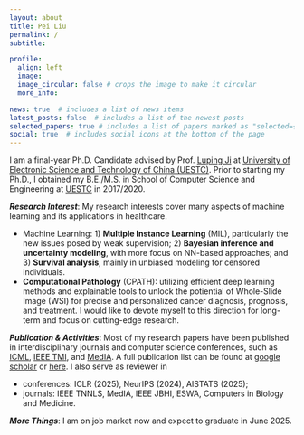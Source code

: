 ```yaml
---
layout: about
title: Pei Liu
permalink: /
subtitle: 

profile:
  align: left
  image: 
  image_circular: false # crops the image to make it circular
  more_info: 

news: true  # includes a list of news items
latest_posts: false  # includes a list of the newest posts
selected_papers: true # includes a list of papers marked as "selected={true}"
social: true  # includes social icons at the bottom of the page
---
```


I am a final-year Ph.D. Candidate advised by Prof. [Luping Ji](https://faculty.uestc.edu.cn/jiluping/zh_CN/index.htm) at [University of Electronic Science and Technology of China (UESTC)](https://en.uestc.edu.cn/). Prior to starting my Ph.D., I obtained my B.E./M.S. in School of Computer Science and Engineering at [UESTC](https://en.uestc.edu.cn/) in 2017/2020. 

***Research Interest***: My research interests cover many aspects of machine learning and its applications in healthcare.
- Machine Learning: 1) **Multiple Instance Learning** (MIL), particularly the new issues posed by weak supervision; 2) **Bayesian inference and uncertainty modeling**, with more focus on NN-based approaches; and 3) **Survival analysis**, mainly in unbiased modeling for censored individuals.
- **Computational Pathology** (CPATH): utilizing efficient deep learning methods and explainable tools to unlock the potiential of Whole-Slide Image (WSI) for precise and personalized cancer diagnosis, prognosis, and treatment. I would like to devote myself to this direction for long-term and focus on cutting-edge research. 

***Publication & Activities***: Most of my research papers have been published in interdisciplinary journals and computer science conferences, such as [ICML](https://openreview.net/group?id=ICML.cc), [IEEE TMI](https://ieeexplore.ieee.org/xpl/RecentIssue.jsp?punumber=42), and [MedIA](https://www.sciencedirect.com/journal/medical-image-analysis). A full publication list can be found at [google scholar](https://scholar.google.com/citations?user=FNghdtEAAAAJ) or [here](https://liupei101.github.io/publications/). I also serve as reviewer in 
- conferences: ICLR (2025), NeurIPS (2024), AISTATS (2025);
- journals: IEEE TNNLS, MedIA, IEEE JBHI, ESWA, Computers in Biology and Medicine. 

***More Things***: I am on job market now and expect to graduate in June 2025.